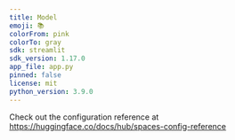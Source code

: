 ```yaml
---
title: Model
emoji: 📚
colorFrom: pink
colorTo: gray
sdk: streamlit
sdk_version: 1.17.0
app_file: app.py
pinned: false
license: mit
python_version: 3.9.0
---
```


Check out the configuration reference at https://huggingface.co/docs/hub/spaces-config-reference
